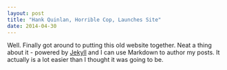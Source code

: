 ```yaml
---
layout: post
title: "Hank Quinlan, Horrible Cop, Launches Site"
date: 2014-04-30
---
```


Well. Finally got around to putting this old website together. 
Neat a thing about it - powered by [Jekyll](http://jekyllrb.com) and I can use Markdown to author my posts. 
It actually is a lot easier than I thought it was going to be.
